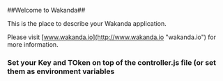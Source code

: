##Welcome to Wakanda##

This is the place to describe your Wakanda application.

Please visit [www.wakanda.io](http://www.wakanda.io "wakanda.io") for more information.



### Set your Key and TOken on top of the controller.js file (or set them as environment variables
